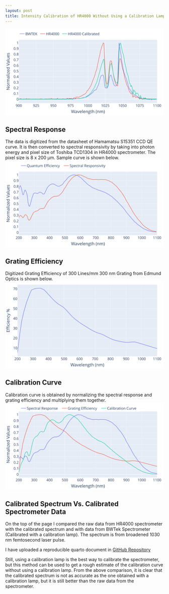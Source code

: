 ```yaml
---
layout: post
title: Intensity Calibration of HR4000 Without Using a Calibration Lamp
---
```

![Calibrated Spectrum](https://github.com/fathi0amir/fathi0amir.github.io/blob/master/images/HR4000_Calibrated_Spectrum.svg?raw=true)

## Spectral Response

The data is digitized from the datasheet of Hamamatsu S15351 CCD QE curve. 
It is then converted to spectral responsivity by taking into photon energy and 
pixel size of Toshiba TCD1304 in HR4000 spectrometer. The pixel size is 8 x 200 µm.
Sample curve is shown below.
![Spectral Response](https://github.com/fathi0amir/fathi0amir.github.io/blob/master/images/HR4000_QE_and_SR.svg?raw=true)

## Grating Efficiency

Digitized Grating Efficiency of 300 Lines/mm 300 nm Grating from Edmund Optics is shown below.
![Grating Efficiency](https://github.com/fathi0amir/fathi0amir.github.io/blob/master/images/HR4000_Grating_Efficiency.svg?raw=true)

## Calibration Curve

Calibration curve is obtained by normalizing the spectral response and grating efficiency and multiplying them together.
![Calibration Curve](https://github.com/fathi0amir/fathi0amir.github.io/blob/master/images/HR4000_Calibration_Curve.svg?raw=true)

## Calibrated Spectrum Vs. Calibrated Spectrometer Data

On the top of the page I compared the raw data from HR4000 spectrometer with the calibrated spectrum and with data from BWTek Spectrometer (Calibrated with a calibration lamp).
The spectrum is from broadened 1030 nm femtosecond laser pulse.


I have uploaded a reproducible quarto document in [GitHub Repository](https://github.com/fathi0amir/HR4000_Calibration)

Still, using a calibration lamp is the best way to calibrate the spectrometer, but this
method can be used to get a rough estimate of the calibration curve without using a calibration lamp.
From the above comparison, it is clear that the calibrated spectrum is not as accurate as the one obtained with a calibration lamp, but it is still better than the raw data from the spectrometer.
